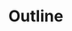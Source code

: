 <script setup>
import CdxDocsTokensTable from '../../src/components/tokens/TokensTable.vue';
import { outline } from '@wikimedia/codex-design-tokens/dist/index.json';
</script>

# Outline

<cdx-docs-tokens-table
	:tokens="outline"
	token-demo="CdxDocsTokenDemo"
	css-property="outline"
	demo-class="cdx-docs-outline-demo"
/>

